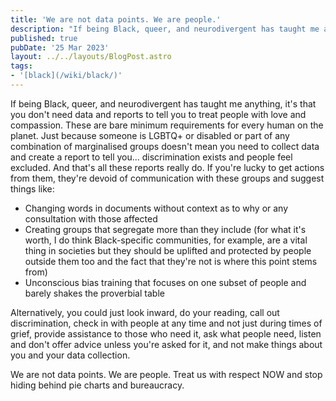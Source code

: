 ```yaml
---
title: 'We are not data points. We are people.'
description: "If being Black, queer, and neurodivergent has taught me anything, it's that you don't need data and reports to tell you to treat people with love and compassion."
published: true
pubDate: '25 Mar 2023'
layout: ../../layouts/BlogPost.astro
tags:
- '[black](/wiki/black/)'
---
```


If being Black, queer, and neurodivergent has taught me anything, it's that you don't need data and reports to tell you to treat people with love and compassion. These are bare minimum requirements for every human on the planet. Just because someone is LGBTQ+ or disabled or part of any combination of marginalised groups doesn't mean you need to collect data and create a report to tell you... discrimination exists and people feel excluded. And that's all these reports really do. If you're lucky to get actions from them, they're devoid of communication with these groups and suggest things like:

* Changing words in documents without context as to why or any consultation with those affected
* Creating groups that segregate more than they include (for what it's worth, I do think Black-specific communities, for example, are a vital thing in societies but they should be uplifted and protected by people outside them too and the fact that they're not is where this point stems from)
* Unconscious bias training that focuses on one subset of people and barely shakes the proverbial table

Alternatively, you could just look inward, do your reading, call out discrimination, check in with people at any time and not just during times of grief, provide assistance to those who need it, ask what people need, listen and don't offer advice unless you're asked for it, and not make things about you and your data collection.

We are not data points. We are people. Treat us with respect NOW and stop hiding behind pie charts and bureaucracy.